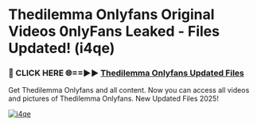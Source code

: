 # Thedilemma Onlyfans Original Videos 0nlyFans Leaked - Files Updated! (i4qe)

<h3>🔴 CLICK HERE 🌐==►► <a href="https://tinyurl.com/ehrbuxhb" rel="nofollow">Thedilemma Onlyfans Updated Files</a></h3>

Get Thedilemma Onlyfans and all content. Now you can access all videos and pictures of Thedilemma Onlyfans. New Updated Files 2025!

[![i4qe](https://i.imgur.com/lVYEuWS.gif)](https://tinyurl.com/ehrbuxhb)
